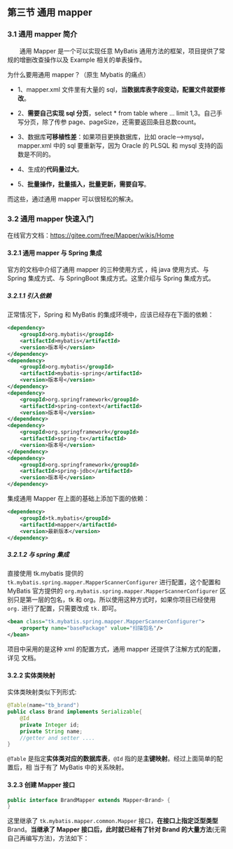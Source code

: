 ## 第三节 通用 mapper

### 3.1 通用 mapper 简介

&emsp;&emsp;通用 Mapper 是一个可以实现任意 MyBatis 通用方法的框架，项目提供了常规的增删改查操作以及 Example 相关的单表操作。

为什么要用通用 mapper？（原生 Mybatis 的痛点）

* 1、mapper.xml 文件里有大量的 sql，**当数据库表字段变动，配置文件就要修改**。

* 2、**需要自己实现 sql 分页**，select * from table where ... limit 1,3。自己手写分页，除了传参 page、pageSize，还需要返回条目总数count。

* 3、数据库**可移植性差**：如果项目更换数据库，比如 oracle-->mysql，mapper.xml 中的 sql 要重新写，因为 Oracle 的 PLSQL 和 mysql 支持的函数是不同的。

* 4、生成的**代码量过大**。

* 5、**批量操作，批量插入，批量更新，需要自写**。

而这些，通过通用 mapper 可以很轻松的解决。


### 3.2 通用 mapper 快速入门

在线官方文档：https://gitee.com/free/Mapper/wikis/Home

#### 3.2.1 通用 mapper 与 Spring 集成

官方的文档中介绍了通用 mapper 的三种使用方式 ，纯 java 使用方式、与 Spring 集成方式、与 SpringBoot 集成方式。这里介绍与 Spring 集成方式。

##### 3.2.1.1 引入依赖

正常情况下，Spring 和 MyBatis 的集成环境中，应该已经存在下面的依赖：

```xml
<dependency>
    <groupId>org.mybatis</groupId>
    <artifactId>mybatis</artifactId>
    <version>版本号</version>
</dependency>
<dependency>
    <groupId>org.mybatis</groupId>
    <artifactId>mybatis‐spring</artifactId>
    <version>版本号</version>
</dependency>
<dependency>
    <groupId>org.springframework</groupId>
    <artifactId>spring‐context</artifactId>
    <version>版本号</version>
</dependency>
<dependency>
    <groupId>org.springframework</groupId>
    <artifactId>spring‐tx</artifactId>
    <version>版本号</version>
</dependency>
<dependency>
    <groupId>org.springframework</groupId>
    <artifactId>spring‐jdbc</artifactId>
    <version>版本号</version>
</dependency>
```

集成通用 Mapper 在上面的基础上添加下面的依赖：

```xml
<dependency>
    <groupId>tk.mybatis</groupId>
    <artifactId>mapper</artifactId>
    <version>最新版本</version>
</dependency>
```

##### 3.2.1.2 与 spring 集成

直接使用 tk.mybatis 提供的 `tk.mybatis.spring.mapper.MapperScannerConfigurer` 进行配置，这个配置和 MyBatis 官方提供的 `org.mybatis.spring.mapper.MapperScannerConfigurer` 区别只是第一层的包名，tk 和 org。所以使用这种方式时，如果你项目已经使用 `org.` 进行了配置，只需要改成 `tk.` 即可。

```xml
<bean class="tk.mybatis.spring.mapper.MapperScannerConfigurer">
    <property name="basePackage" value="扫描包名"/>
</bean>
```

项目中采用的是这种 xml 的配置方式，通用 mapper 还提供了注解方式的配置，详见
文档。


#### 3.2.2 实体类映射

实体类映射类似下列形式:

```java
@Table(name="tb_brand")
public class Brand implements Serializable{
    @Id 
    private Integer id;
    private String name;
    //getter and setter ....
}
```

`@Table` 是指定**实体类对应的数据库表**，`@Id` 指的是**主键映射**。经过上面简单的配置后，相
当于有了 MyBatis 中的关系映射。


#### 3.2.3 创建 Mapper 接口

```java
public interface BrandMapper extends Mapper<Brand> {
}
```

这里继承了 `tk.mybatis.mapper.common.Mapper` 接口，**在接口上指定泛型类型** Brand。**当继承了 Mapper 接口后，此时就已经有了针对 Brand 的大量方法**(无需自己再编写方法)，方法如下：




